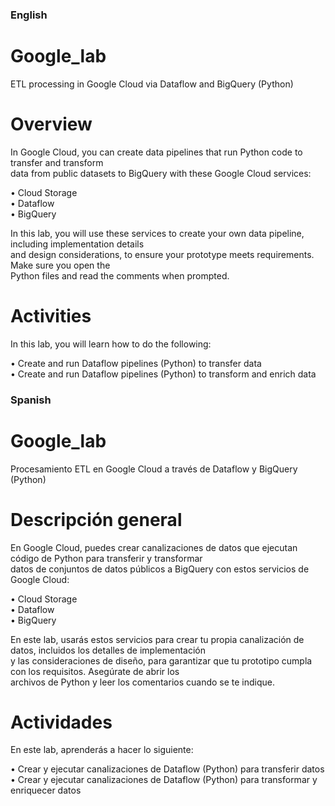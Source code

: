 ### English

# Google_lab
ETL processing in Google Cloud via Dataflow and BigQuery (Python)

# Overview

In Google Cloud, you can create data pipelines that run Python code to transfer and transform <br/>
data from public datasets to BigQuery with these Google Cloud services:

• Cloud Storage <br/>
• Dataflow <br/>
• BigQuery<br/>

In this lab, you will use these services to create your own data pipeline, including implementation details <br/>
and design considerations, to ensure your prototype meets requirements. Make sure you open the <br/>
Python files and read the comments when prompted.

# Activities
In this lab, you will learn how to do the following:

• Create and run Dataflow pipelines (Python) to transfer data <br/>
• Create and run Dataflow pipelines (Python) to transform and enrich data

### Spanish

# Google_lab
Procesamiento ETL en Google Cloud a través de Dataflow y BigQuery (Python)

# Descripción general

En Google Cloud, puedes crear canalizaciones de datos que ejecutan código de Python para transferir y transformar <br/>
datos de conjuntos de datos públicos a BigQuery con estos servicios de Google Cloud:

• Cloud Storage <br/>
• Dataflow <br/>
• BigQuery<br/>

En este lab, usarás estos servicios para crear tu propia canalización de datos, incluidos los detalles de implementación <br/>
y las consideraciones de diseño, para garantizar que tu prototipo cumpla con los requisitos. Asegúrate de abrir los <br/>
archivos de Python y leer los comentarios cuando se te indique.

# Actividades
En este lab, aprenderás a hacer lo siguiente:

• Crear y ejecutar canalizaciones de Dataflow (Python) para transferir datos <br/>
• Crear y ejecutar canalizaciones de Dataflow (Python) para transformar y enriquecer datos
